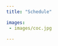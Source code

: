 ```yaml
---
title: "Schedule"

images:
 - images/coc.jpg

---
```



<script type="text/javascript" src="https://sessionize.com/api/v2/goe3u7ll/view/GridSmart"></script>

